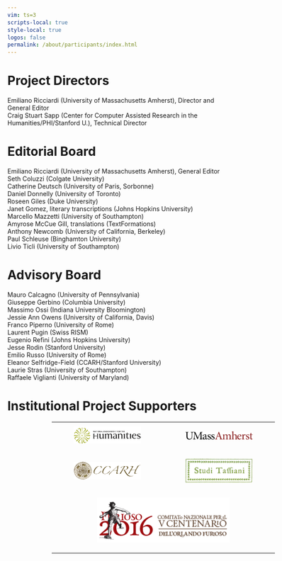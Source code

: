 ```yaml
---
vim: ts=3
scripts-local: true
style-local: true
logos: false
permalink: /about/participants/index.html
---
```


<h1>Project Directors</h1>

<div class="person">
Emiliano Ricciardi (University of Massachusetts Amherst), Director and General Editor
</div>

<div class="person">
Craig Stuart Sapp (Center for Computer Assisted Research in the Humanities/PHI/Stanford U.), Technical Director
</div>


<h1> Editorial Board </h1>

<div class="person">
Emiliano Ricciardi (University of Massachusetts Amherst), General Editor
</div>

<div class="person">
Seth Coluzzi (Colgate University)
</div>

<div class="person">
Catherine Deutsch (University of Paris, Sorbonne)
</div>

<div class="person">
Daniel Donnelly (University of Toronto)
</div>

<div class="person">
Roseen Giles (Duke University)
</div>

<div class="person">
Janet Gomez, literary transcriptions (Johns Hopkins University)
</div>

<div class="person">
Marcello Mazzetti (University of Southampton)
</div>

<div class="person">
Amyrose McCue Gill, translations (TextFormations)
</div>

<div class="person">
Anthony Newcomb (University of California, Berkeley)
</div>

<div class="person">
Paul Schleuse (Binghamton University)
</div>

<div class="person">
Livio Ticli (University of Southampton)
</div>


<h1> Advisory Board </h1>

<div class="person">
Mauro Calcagno (University of Pennsylvania) 
</div>

<div class="person">
Giuseppe Gerbino (Columbia University) 
</div>

<div class="person">
Massimo Ossi (Indiana University Bloomington) 
</div>

<div class="person">
Jessie Ann Owens (University of California, Davis)
</div>

<div class="person">
Franco Piperno (University of Rome) 
</div>

<div class="person">
Laurent Pugin (Swiss RISM)
</div>

<div class="person">
Eugenio Refini (Johns Hopkins University)
</div>

<div class="person">
Jesse Rodin (Stanford University) 
</div>

<div class="person">
Emilio Russo (University of Rome)
</div>

<div class="person">
Eleanor Selfridge-Field (CCARH/Stanford University)
</div>

<div class="person">
Laurie Stras (University of Southampton) 
</div>

<div class="person">
Raffaele Viglianti (University of Maryland)
</div>

<h1>Institutional Project Supporters</h1>

<!--
<div class="person">
University of Massachusetts Amherst
</div>

<div class="person">
Center for Computer Assited Research in the Humanities (CCARH), Stanford University
</div>

<div class="person">
National Endowment for the Humanities (NEH)
</div>

<div class="person">
Comitato Nazionale Per Il V Centenario Dell'Orlando Furioso
</div>
-->


<div id="logos">

<table>

<tr>
	<td>
		<a target="_new" href="https://www.neh.gov"><img width="300" src="/images/neh-300.png"></a>
	</td>
	<td>
		<a target="_new" href="https://www.umass.edu"><img width="300" src="/images/uma-400.png"></a>
	</td>
</tr>

<tr>
	<td>
		<a target="_new" href="http://wiki.ccarh.org/"><img width="300" src="/images/ccarh-300.png"></a>
	</td>
	<td>
		<a target="_new" href="http://www.centrodistuditassiani.it"><img width="300" src="/images/studi-tassiani.png"></a>
	</td>
</tr>

<tr>
	<td align="center" colspan="2">
		<a target="_new" href="http://www.furioso16.it"><img width="300" src="/images/furioso_2016-500.png"></a>
	</td>
</tr>


</table>

</div>



<style>

#logos table {
	margin-left: 100px;
}

#logos table td {
	padding-left:50px;
	padding-right:50px;
	padding-top:10px;
	padding-bottom:20px;
}

</style>

